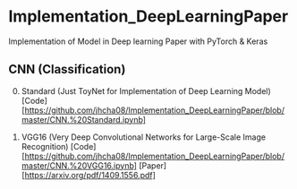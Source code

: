 # Implementation_DeepLearningPaper
Implementation of Model in Deep learning Paper with PyTorch &amp; Keras


## CNN (Classification)

0. Standard (Just ToyNet for Implementation of Deep Learning Model) 
[Code][https://github.com/jhcha08/Implementation_DeepLearningPaper/blob/master/CNN.%20Standard.ipynb]



1. VGG16 (Very Deep Convolutional Networks for Large-Scale Image Recognition) 
[Code][https://github.com/jhcha08/Implementation_DeepLearningPaper/blob/master/CNN.%20VGG16.ipynb] 
[Paper][https://arxiv.org/pdf/1409.1556.pdf]

